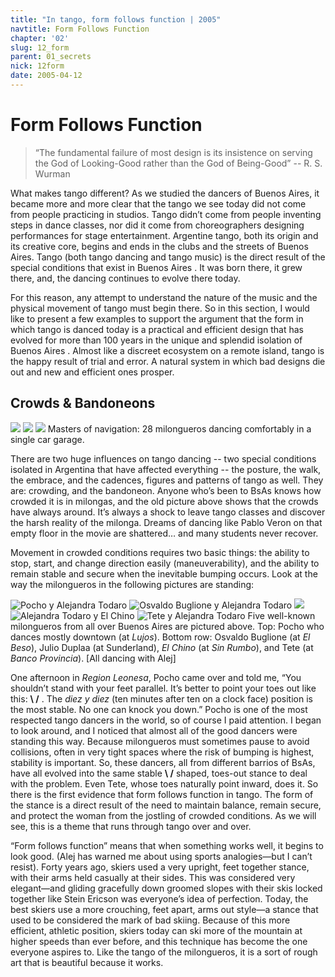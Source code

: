 ```yaml
---
title: "In tango, form follows function | 2005"
navtitle: Form Follows Function
chapter: '02'
slug: 12_form
parent: 01_secrets
nick: 12form
date: 2005-04-12
---
```


# Form Follows Function

> “The fundamental failure of most design is its insistence on serving
> the God of Looking-Good rather than the God of Being-Good”
> -- R. S. Wurman

What makes tango different? As we studied the dancers of Buenos Aires, it became more and more clear that the tango we see today did not come from people practicing in studios. Tango didn’t come from people inventing steps in dance classes, nor did it come from choreographers designing performances for stage entertainment. Argentine tango, both its origin and its creative core, begins and ends in the clubs and the streets of Buenos Aires. Tango (both tango dancing and tango music) is the direct result of the special conditions that exist in Buenos Aires . It was born there, it grew there, and, the dancing continues to evolve there today.

For this reason, any attempt to understand the nature of the music and the physical movement of tango must begin there. So in this section, I would like to present a few examples to support the argument that the form in which tango is danced today is a practical and efficient design that has evolved for more than 100 years in the unique and splendid isolation of Buenos Aires . Almost like a discreet ecosystem on a remote island, tango is the happy result of trial and error. A natural system in which bad designs die out and new and efficient ones prosper.

## Crowds & Bandoneons

![](/2_pics/12form/001.jpg)
![](/2_pics/12form/002.jpg)
![](/2_pics/12form/003.jpg)
Masters of navigation: 28 milongueros dancing comfortably in a single car garage.

There are two huge influences on tango dancing -- two special conditions isolated in Argentina that have affected everything -- the posture, the walk, the embrace, and the cadences, figures and patterns of tango as well. They are: crowding, and the bandoneon. Anyone who’s been to BsAs knows how crowded it is in milongas, and the old picture above shows that the crowds have always around. It’s always a shock to leave tango classes and discover the harsh reality of the milonga. Dreams of dancing like Pablo Veron on that empty floor in the movie are shattered… and many students never recover.

Movement in crowded conditions requires two basic things: the ability to stop, start, and change direction easily (maneuverability), and the ability to remain stable and secure when the inevitable bumping occurs. Look at the way the milongueros in the following pictures are standing:

![Pocho y Alejandra Todaro](/2_pics/12form/004.jpg)
![Osvaldo Buglione y Alejandra Todaro](/2_pics/12form/005.jpg)
![](/2_pics/12form/006.jpg)
![Alejandra Todaro y El Chino](/2_pics/12form/007.jpg)
![Tete y Alejandra Todaro](/2_pics/12form/008.jpg)
Five well-known milongueros from all over Buenos Aires are pictured above. Top: Pocho who dances mostly downtown (at _Lujos_). Bottom row: Osvaldo Buglione (at _El Beso_), Julio Duplaa (at Sunderland), _El Chino_ (at _Sin Rumbo_), and Tete (at _Banco Provincia_). \[All dancing with Alej\]

One afternoon in _Region Leonesa_, Pocho came over and told me, “You shouldn’t stand with your feet parallel. It’s better to point your toes out like this: **\\ /** . The _diez y diez_ (ten minutes after ten on a clock face) position is the most stable. No one can knock you down.” Pocho is one of the most respected tango dancers in the world, so of course I paid attention. I began to look around, and I noticed that almost all of the good dancers were standing this way. Because milongueros must sometimes pause to avoid collisions, often in very tight spaces where the risk of bumping is highest, stability is important. So, these dancers, all from different barrios of BsAs, have all evolved into the same stable **\\ /** shaped, toes-out stance to deal with the problem. Even Tete, whose toes naturally point inward, does it. So there is the first evidence that form follows function in tango. The form of the stance is a direct result of the need to maintain balance, remain secure, and protect the woman from the jostling of crowded conditions. As we will see, this is a theme that runs through tango over and over.

“Form follows function” means that when something works well, it begins to look good. (Alej has warned me about using sports analogies—but I can’t resist). Forty years ago, skiers used a very upright, feet together stance, with their arms held casually at their sides. This was considered very elegant—and gliding gracefully down groomed slopes with their skis locked together like Stein Ericson was everyone’s idea of perfection. Today, the best skiers use a more crouching, feet apart, arms out style—a stance that used to be considered the mark of bad skiing. Because of this more efficient, athletic position, skiers today can ski more of the mountain at higher speeds than ever before, and this technique has become the one everyone aspires to. Like the tango of the milongueros, it is a sort of rough art that is beautiful because it works.
